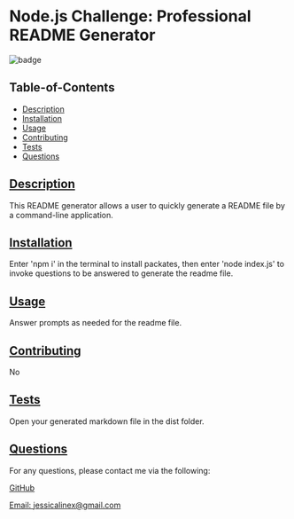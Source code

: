 # Node.js Challenge: Professional README Generator
  ![badge](https://img.shields.io/badge/license-mit-blue)
    

  ## Table-of-Contents

  * [Description](#description)
  * [Installation](#installation)
  * [Usage](#usage)
  * [Contributing](#contributing)
  * [Tests](#tests)
  * [Questions](#questions)
  
  ## [Description](#table-of-contents)

  This README generator allows a user to quickly generate a README file by a command-line application. 

  ## [Installation](#table-of-contents)

  Enter 'npm i' in the terminal to install packates, then enter 'node index.js' to invoke questions to be answered to generate the readme file.

  ## [Usage](#table-of-contents)

  Answer prompts as needed for the readme file.

  ## [Contributing](#table-of-contents)
  
  No

  ## [Tests](#table-of-contents)

  Open your generated markdown file in the dist folder.

  ## [Questions](#table-of-contents)

  For any questions, please contact me via the following:

  [GitHub](https://github.com/jlinex)

  [Email: jessicalinex@gmail.com](mailto:jessicalinex@gmail.com)
